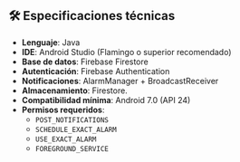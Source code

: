 ## 🛠️ Especificaciones técnicas

- **Lenguaje**: Java
- **IDE**: Android Studio (Flamingo o superior recomendado)
- **Base de datos**: Firebase Firestore
- **Autenticación**: Firebase Authentication
- **Notificaciones**: AlarmManager + BroadcastReceiver
- **Almacenamiento**: Firestore.
- **Compatibilidad mínima**: Android 7.0 (API 24)
- **Permisos requeridos**:
  - `POST_NOTIFICATIONS`
  - `SCHEDULE_EXACT_ALARM`
  - `USE_EXACT_ALARM`
  - `FOREGROUND_SERVICE`
